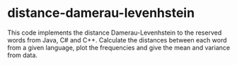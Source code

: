 # distance-damerau-levenhstein

This code implements the distance Damerau-Levenhstein to the reserved words from Java, C# and C++. Calculate the distances between each word from a given language, plot the frequencies and give the mean and variance from data.
